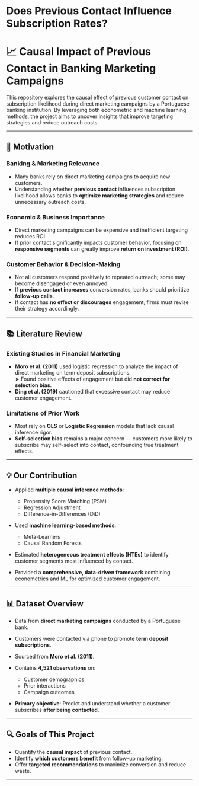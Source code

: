 # Does Previous Contact Influence Subscription Rates?
# 📈 Causal Impact of Previous Contact in Banking Marketing Campaigns

This repository explores the causal effect of previous customer contact on subscription likelihood during direct marketing campaigns by a Portuguese banking institution. By leveraging both econometric and machine learning methods, the project aims to uncover insights that improve targeting strategies and reduce outreach costs.

---

## 🧠 Motivation

### Banking & Marketing Relevance
- Many banks rely on direct marketing campaigns to acquire new customers.
- Understanding whether **previous contact** influences subscription likelihood allows banks to **optimize marketing strategies** and reduce unnecessary outreach costs.

### Economic & Business Importance
- Direct marketing campaigns can be expensive and inefficient targeting reduces ROI.
- If prior contact significantly impacts customer behavior, focusing on **responsive segments** can greatly improve **return on investment (ROI)**.

### Customer Behavior & Decision-Making
- Not all customers respond positively to repeated outreach; some may become disengaged or even annoyed.
- If **previous contact increases** conversion rates, banks should prioritize **follow-up calls**.
- If contact has **no effect or discourages** engagement, firms must revise their strategy accordingly.

---

## 📚 Literature Review

### Existing Studies in Financial Marketing
- **Moro et al. (2011)** used logistic regression to analyze the impact of direct marketing on term deposit subscriptions.  
  ➤ Found positive effects of engagement but did **not correct for selection bias**.
- **Ding et al. (2019)** cautioned that excessive contact may reduce customer engagement.

### Limitations of Prior Work
- Most rely on **OLS** or **Logistic Regression** models that lack causal inference rigor.
- **Self-selection bias** remains a major concern — customers more likely to subscribe may self-select into contact, confounding true treatment effects.

---

## 💡 Our Contribution

- Applied **multiple causal inference methods**:
  - Propensity Score Matching (PSM)
  - Regression Adjustment
  - Difference-in-Differences (DiD)

- Used **machine learning-based methods**:
  - Meta-Learners
  - Causal Random Forests

- Estimated **heterogeneous treatment effects (HTEs)** to identify customer segments most influenced by contact.
- Provided a **comprehensive, data-driven framework** combining econometrics and ML for optimized customer engagement.

---

## 📊 Dataset Overview

- Data from **direct marketing campaigns** conducted by a Portuguese bank.
- Customers were contacted via phone to promote **term deposit subscriptions**.
- Sourced from **Moro et al. (2011)**.
- Contains **4,521 observations** on:
  - Customer demographics
  - Prior interactions
  - Campaign outcomes

- **Primary objective**: Predict and understand whether a customer subscribes **after being contacted**.

---

## 🔍 Goals of This Project

- Quantify the **causal impact** of previous contact.
- Identify **which customers benefit** from follow-up marketing.
- Offer **targeted recommendations** to maximize conversion and reduce waste.

---
